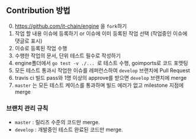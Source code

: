 ## Contribution 방법

0.  https://github.com/it-chain/engine 을 `fork`하기
1.  작업 할 내용 이슈에 등록하기 or 이슈에 이미 등록된 작업 선택 (작업중인 이슈에 댓글로 표시)
2.  이슈로 등록된 작업 수행
3.  수행한 작업의 문서, 단위 테스트 필수로 작성하기
4.  engine폴더에서 `go test -v ./... `로 테스트 수행, goimports로 코드 포맷팅
5.  모든 테스트 통과시 작업한 이슈를 레퍼런스하여 `develop` 브랜치에 Pull Request
6.  travis ci 빌드 pass와 1명 이상의 approve를 받으면 `develop` 브랜치에 merge
7.  `master` 는 모든 테스트 케이스를 통과하며 빌드 에러가 없고 milestone 지점에 merge

### 브랜치 관리 규칙

* `master` : 릴리즈 수준의 코드만 merge.
* `develop` : 개발중인 테스트 완료된 코드만 merge.

